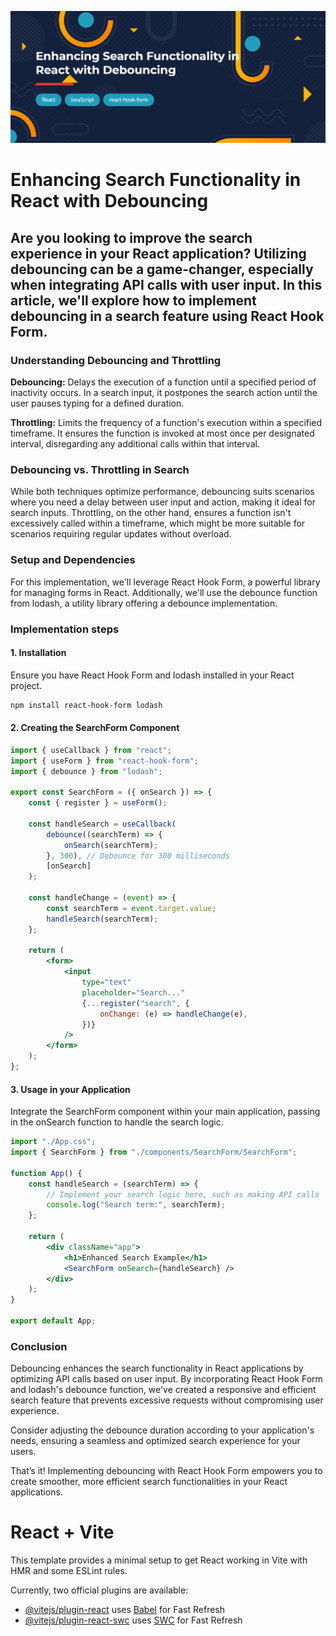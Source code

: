 ![Cover Image](cover-img.png)

# Enhancing Search Functionality in React with Debouncing

## Are you looking to improve the search experience in your React application? Utilizing debouncing can be a game-changer, especially when integrating API calls with user input. In this article, we'll explore how to implement debouncing in a search feature using React Hook Form.

### Understanding Debouncing and Throttling

<strong>Debouncing:</strong> Delays the execution of a function until a specified period of inactivity occurs. In a search input, it postpones the search action until the user pauses typing for a defined duration.

<strong>Throttling:</strong> Limits the frequency of a function's execution within a specified timeframe. It ensures the function is invoked at most once per designated interval, disregarding any additional calls within that interval.

### Debouncing vs. Throttling in Search

While both techniques optimize performance, debouncing suits scenarios where you need a delay between user input and action, making it ideal for search inputs. Throttling, on the other hand, ensures a function isn't excessively called within a timeframe, which might be more suitable for scenarios requiring regular updates without overload.

### Setup and Dependencies

For this implementation, we'll leverage React Hook Form, a powerful library for managing forms in React. Additionally, we'll use the debounce function from lodash, a utility library offering a debounce implementation.

### Implementation steps

#### 1. Installation

Ensure you have React Hook Form and lodash installed in your React project.

```bash
npm install react-hook-form lodash
```

#### 2. Creating the SearchForm Component

```jsx
import { useCallback } from "react";
import { useForm } from "react-hook-form";
import { debounce } from "lodash";

export const SearchForm = ({ onSearch }) => {
    const { register } = useForm();

    const handleSearch = useCallback(
        debounce((searchTerm) => {
            onSearch(searchTerm);
        }, 300), // Debounce for 300 milliseconds
        [onSearch]
    );

    const handleChange = (event) => {
        const searchTerm = event.target.value;
        handleSearch(searchTerm);
    };

    return (
        <form>
            <input
                type="text"
                placeholder="Search..."
                {...register("search", {
                    onChange: (e) => handleChange(e),
                })}
            />
        </form>
    );
};
```

#### 3. Usage in your Application

Integrate the SearchForm component within your main application, passing in the onSearch function to handle the search logic.

```jsx
import "./App.css";
import { SearchForm } from "./components/SearchForm/SearchForm";

function App() {
    const handleSearch = (searchTerm) => {
        // Implement your search logic here, such as making API calls
        console.log("Search term:", searchTerm);
    };

    return (
        <div className="app">
            <h1>Enhanced Search Example</h1>
            <SearchForm onSearch={handleSearch} />
        </div>
    );
}

export default App;
```

### Conclusion

Debouncing enhances the search functionality in React applications by optimizing API calls based on user input. By incorporating React Hook Form and lodash's debounce function, we've created a responsive and efficient search feature that prevents excessive requests without compromising user experience.

Consider adjusting the debounce duration according to your application's needs, ensuring a seamless and optimized search experience for your users.

That’s it! Implementing debouncing with React Hook Form empowers you to create smoother, more efficient search functionalities in your React applications.

# React + Vite

This template provides a minimal setup to get React working in Vite with HMR and some ESLint rules.

Currently, two official plugins are available:

-   [@vitejs/plugin-react](https://github.com/vitejs/vite-plugin-react/blob/main/packages/plugin-react/README.md) uses [Babel](https://babeljs.io/) for Fast Refresh
-   [@vitejs/plugin-react-swc](https://github.com/vitejs/vite-plugin-react-swc) uses [SWC](https://swc.rs/) for Fast Refresh
